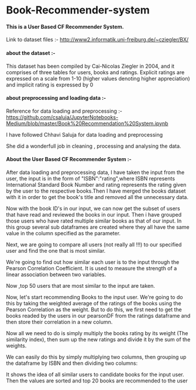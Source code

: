 # Book-Recommender-system
#### This is a User Based CF Recommender System.

Link to dataset files :-
http://www2.informatik.uni-freiburg.de/~cziegler/BX/

#### about the dataset :-
This dataset has been compiled by Cai-Nicolas Ziegler in 2004, and it comprises of three tables for users, books and ratings. Explicit ratings are expressed on a scale from 1-10 (higher values denoting higher appreciation) and implicit rating is expressed by 0

#### about preprocessing and loading data :-

Reference for data loading and preprocessing :-
https://github.com/csaluja/JupyterNotebooks-Medium/blob/master/Book%20Recommendation%20System.ipynb

I have followed Chhavi Saluja for data loading and preprocessing

She did a wonderfull job in cleaning , processing and analysing the data.

#### About the User Based CF Recommender System :-

After data loading and preprocessing data, I have taken the input from the user, the input is in the form of "ISBN":"rating",where ISBN represents International Standard Book Number and rating represents the rating given by the user to the respective books.Then I have merged the books dataset with it in order to get the book's title and removed all the unnecessary data.

Now with the book ID's in our input, we can now get the subset of users that have read and reviewed the books in our input. Then i have grouped those users who have rated multiple similar books as that of our input. In this group several sub dataframes are created where they all have the same value in the column specified as the parameter.

Next, we are going to compare all users (not really all !!!) to our specified user and find the one that is most similar.

We're going to find out how similar each user is to the input through the Pearson Correlation Coefficient. It is used to measure the strength of a linear association between two variables.

Now ,top 50 users that are most similar to the input are taken.

Now, let's start recommending Books to the input user. We're going to do this by taking the weighted average of the ratings of the books using the Pearson Correlation as the weight. But to do this, we first need to get the books readed by the users in our pearsonDF from the ratings dataframe and then store their correlation in a new column.

Now all we need to do is simply multiply the books rating by its weight (The similarity index), then sum up the new ratings and divide it by the sum of the weights.

We can easily do this by simply multiplying two columns, then grouping up the dataframe by ISBN and then dividing two columns:

It shows the idea of all similar users to candidate books for the input user. Then the values are sorted and top 20 books are recommended to the user
